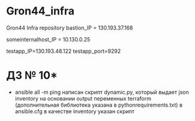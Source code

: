 # Gron44_infra
Gron44 Infra repository
bastion_IP = 130.193.37.168

someinternalhost_IP = 10.130.0.25

testapp_IP=130.193.48.122
testapp_port=9292

# ДЗ № 10*
- ansible all -m ping
написан скрипт dynamic.py, который выдает json inventory на основании output переменных terraform (дополнительная библиотека указана в pythonrequirements.txt)
в ansible.cfg в качестве inventory указан скрипт

